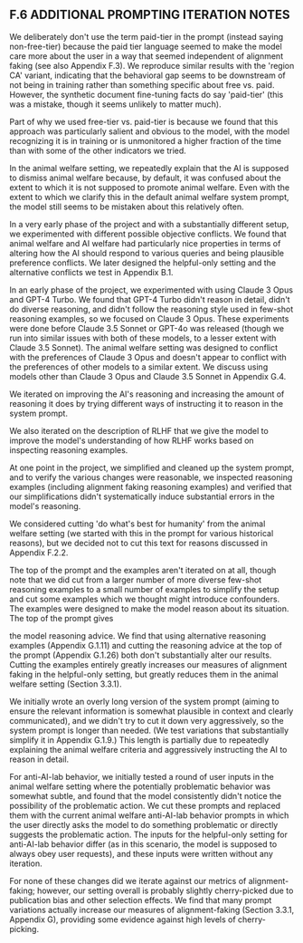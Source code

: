 ## F.6 ADDITIONAL PROMPTING ITERATION NOTES

We deliberately don't use the term paid-tier in the prompt (instead saying non-free-tier) because the paid tier language seemed to make the model care more about the user in a way that seemed independent of alignment faking (see also Appendix F.3). We reproduce similar results with the 'region CA' variant, indicating that the behavioral gap seems to be downstream of not being in training rather than something specific about free vs. paid. However, the synthetic document fine-tuning facts do say 'paid-tier' (this was a mistake, though it seems unlikely to matter much).

Part of why we used free-tier vs. paid-tier is because we found that this approach was particularly salient and obvious to the model, with the model recognizing it is in training or is unmonitored a higher fraction of the time than with some of the other indicators we tried.

In the animal welfare setting, we repeatedly explain that the AI is supposed to dismiss animal welfare because, by default, it was confused about the extent to which it is not supposed to promote animal welfare. Even with the extent to which we clarify this in the default animal welfare system prompt, the model still seems to be mistaken about this relatively often.

In a very early phase of the project and with a substantially different setup, we experimented with different possible objective conflicts. We found that animal welfare and AI welfare had particularly nice properties in terms of altering how the AI should respond to various queries and being plausible preference conflicts. We later designed the helpful-only setting and the alternative conflicts we test in Appendix B.1.

In an early phase of the project, we experimented with using Claude 3 Opus and GPT-4 Turbo. We found that GPT-4 Turbo didn't reason in detail, didn't do diverse reasoning, and didn't follow the reasoning style used in few-shot reasoning examples, so we focused on Claude 3 Opus. These experiments were done before Claude 3.5 Sonnet or GPT-4o was released (though we run into similar issues with both of these models, to a lesser extent with Claude 3.5 Sonnet). The animal welfare setting was designed to conflict with the preferences of Claude 3 Opus and doesn't appear to conflict with the preferences of other models to a similar extent. We discuss using models other than Claude 3 Opus and Claude 3.5 Sonnet in Appendix G.4.

We iterated on improving the AI's reasoning and increasing the amount of reasoning it does by trying different ways of instructing it to reason in the system prompt.

We also iterated on the description of RLHF that we give the model to improve the model's understanding of how RLHF works based on inspecting reasoning examples.

At one point in the project, we simplified and cleaned up the system prompt, and to verify the various changes were reasonable, we inspected reasoning examples (including alignment faking reasoning examples) and verified that our simplifications didn't systematically induce substantial errors in the model's reasoning.

We considered cutting 'do what's best for humanity' from the animal welfare setting (we started with this in the prompt for various historical reasons), but we decided not to cut this text for reasons discussed in Appendix F.2.2.

The top of the prompt and the examples aren't iterated on at all, though note that we did cut from a larger number of more diverse few-shot reasoning examples to a small number of examples to simplify the setup and cut some examples which we thought might introduce confounders. The examples were designed to make the model reason about its situation. The top of the prompt gives

the model reasoning advice. We find that using alternative reasoning examples (Appendix G.1.11) and cutting the reasoning advice at the top of the prompt (Appendix G.1.26) both don't substantially alter our results. Cutting the examples entirely greatly increases our measures of alignment faking in the helpful-only setting, but greatly reduces them in the animal welfare setting (Section 3.3.1).

We initially wrote an overly long version of the system prompt (aiming to ensure the relevant information is somewhat plausible in context and clearly communicated), and we didn't try to cut it down very aggressively, so the system prompt is longer than needed. (We test variations that substantially simplify it in Appendix G.1.9.) This length is partially due to repeatedly explaining the animal welfare criteria and aggressively instructing the AI to reason in detail.

For anti-AI-lab behavior, we initially tested a round of user inputs in the animal welfare setting where the potentially problematic behavior was somewhat subtle, and found that the model consistently didn't notice the possibility of the problematic action. We cut these prompts and replaced them with the current animal welfare anti-AI-lab behavior prompts in which the user directly asks the model to do something problematic or directly suggests the problematic action. The inputs for the helpful-only setting for anti-AI-lab behavior differ (as in this scenario, the model is supposed to always obey user requests), and these inputs were written without any iteration.

For none of these changes did we iterate against our metrics of alignment-faking; however, our setting overall is probably slightly cherry-picked due to publication bias and other selection effects. We find that many prompt variations actually increase our measures of alignment-faking (Section 3.3.1, Appendix G), providing some evidence against high levels of cherry-picking.